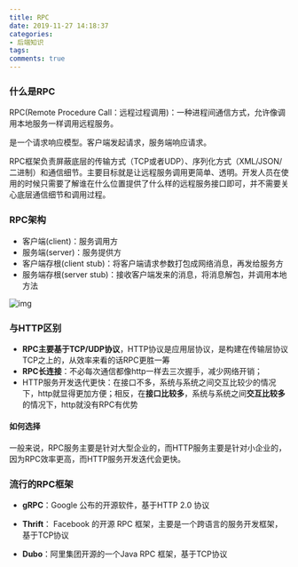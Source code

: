 ```yaml
---
title: RPC
date: 2019-11-27 14:18:37
categories:
- 后端知识
tags:
comments: true
---
```


### 什么是RPC

RPC(Remote Procedure Call：远程过程调用)：一种进程间通信方式，允许像调用本地服务一样调用远程服务。

是一个请求响应模型。客户端发起请求，服务端响应请求。

RPC框架负责屏蔽底层的传输方式（TCP或者UDP）、序列化方式（XML/JSON/二进制）和通信细节。主要目标就是让远程服务调用更简单、透明。开发人员在使用的时候只需要了解谁在什么位置提供了什么样的远程服务接口即可，并不需要关心底层通信细节和调用过程。

<!-- more -->

### RPC架构

- 客户端(client)：服务调用方
- 服务端(server)：服务提供方
- 客户端存根(client stub)：将客户端请求参数打包成网络消息，再发给服务方
- 服务端存根(server stub)：接收客户端发来的消息，将消息解包，并调用本地方法

![img](https://upload-images.jianshu.io/upload_images/11977583-e76bbbe6ecc1df4a.jpg)



### 与HTTP区别

- **RPC主要基于TCP/UDP协议**，HTTP协议是应用层协议，是构建在传输层协议TCP之上的，从效率来看的话RPC更胜一筹
- **RPC长连接**：不必每次通信都像http一样去三次握手，减少网络开销；
- HTTP服务开发迭代更快：在接口不多，系统与系统之间交互比较少的情况下，http就显得更加方便；相反，在**接口比较多**，系统与系统之间**交互比较多**的情况下，http就没有RPC有优势

#### 如何选择

一般来说，RPC服务主要是针对大型企业的，而HTTP服务主要是针对小企业的，因为RPC效率更高，而HTTP服务开发迭代会更快。



### 流行的RPC框架

- **gRPC**：Google 公布的开源软件，基于HTTP 2.0 协议

- **Thrift**： Facebook 的开源 RPC 框架，主要是一个跨语言的服务开发框架，基于TCP协议
- **Dubo**：阿里集团开源的一个Java RPC 框架，基于TCP协议

